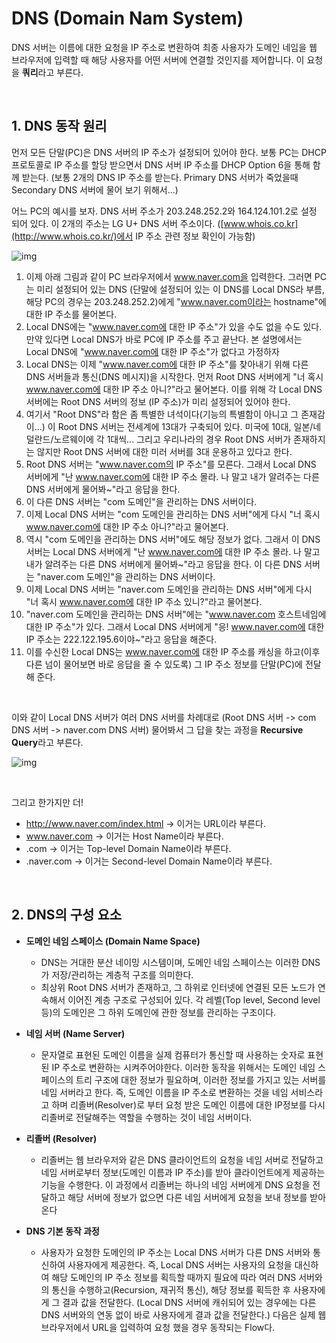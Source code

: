 # DNS (Domain Nam System)

DNS 서버는 이름에 대한 요청을 IP 주소로 변환하여 최종 사용자가 도메인 네임을 웹 브라우저에 입력할 때 해당 사용자를 어떤 서버에 연결할 것인지를 제어합니다. 이 요청을 **쿼리**라고 부른다.

<br>

## 1. DNS 동작 원리

먼저 모든 단말(PC)은 DNS 서버의 IP 주소가 설정되어 있어야 한다. 보통 PC는 DHCP 프로토콜로 IP 주소를 할당 받으면서 DNS 서버 IP 주소를 DHCP Option 6을 통해 함께 받는다. (보통 2개의 DNS IP 주소를 받는다.
Primary DNS 서버가 죽었을때 Secondary DNS 서버에 물어 보기 위해서...) 

어느 PC의 예시를 보자.
DNS 서버 주소가 203.248.252.2와 164.124.101.2로 설정 되어 있다. 이  2개의 주소는 LG U+ DNS 서버 주소이다. ([www.whois.co.kr](http://www.whois.co.kr/)에서 IP 주소 관련 정보 확인이 가능함)

 

![img](https://www.netmanias.com/ko/?m=attach&no=1996)

 

1. 이제 아래 그림과 같이 PC 브라우저에서 www.naver.com을 입력한다. 그러면 PC는 미리 설정되어 있는 DNS (단말에 설정되어 있는 이 DNS를 Local DNS라 부름, 해당 PC의 경우는 203.248.252.2)에게 "www.naver.com이라는 hostname"에 대한 IP 주소를 물어본다.
2. Local DNS에는 "www.naver.com에 대한 IP 주소"가 있을 수도 없을 수도 있다. 만약 있다면 Local DNS가 바로 PC에 IP 주소를 주고 끝난다. 본 설명에서는 Local DNS에 "www.naver.com에 대한 IP 주소"가 없다고 가정하자
3. Local DNS는 이제 "www.naver.com에 대한 IP 주소"를 찾아내기 위해 다른 DNS 서버들과 통신(DNS 메시지)을 시작한다. 먼저 Root DNS 서버에게 "너 혹시 www.naver.com에 대한 IP 주소 아니?"라고 물어본다. 이를 위해 각 Local DNS 서버에는 Root DNS 서버의 정보 (IP 주소)가 미리 설정되어 있어야 한다.
4. 여기서 "Root DNS"라 함은 좀 특별한 녀석이다(기능의 특별함이 아니고 그 존재감이...) 이 Root DNS 서버는 전세계에 13대가 구축되어 있다. 미국에 10대, 일본/네덜란드/노르웨이에 각 1대씩... 그리고 우리나라의 경우 Root DNS 서버가 존재하지는 않지만 Root DNS 서버에 대한 미러 서버를 3대 운용하고 있다고 한다.
5. Root DNS 서버는 "www.naver.com의 IP 주소"를 모른다. 그래서 Local DNS 서버에게 "난 www.naver.com에 대한 IP 주소 몰라. 나 말고 내가 알려주는 다른 DNS 서버에게 물어봐~"라고 응답을 한다.
6. 이 다른 DNS 서버는 "com 도메인"을 관리하는 DNS 서버이다.
7. 이제 Local DNS 서버는 "com 도메인을 관리하는 DNS 서버"에게 다시 "너 혹시 www.naver.com에 대한 IP 주소 아니?"라고 물어본다.
8. 역시 "com 도메인을 관리하는 DNS 서버"에도 해당 정보가 없다. 그래서 이 DNS 서버는 Local DNS 서버에게 "난 www.naver.com에 대한 IP 주소 몰라. 나 말고 내가 알려주는 다른 DNS 서버에게 물어봐~"라고 응답을 한다. 이 다른 DNS 서버는 "naver.com 도메인"을 관리하는 DNS 서버이다.
9. 이제 Local DNS 서버는 "naver.com 도메인을 관리하는 DNS 서버"에게 다시 "너 혹시 www.naver.com에 대한 IP 주소 있니?"라고 물어본다.
10. "naver.com 도메인을 관리하는 DNS 서버"에는 "www.naver.com 호스트네임에 대한 IP 주소"가 있다. 그래서 Local DNS 서버에게 "응! www.naver.com에 대한 IP 주소는 222.122.195.6이야~"라고 응답을 해준다.
11. 이를 수신한 Local DNS는 www.naver.com에 대한 IP 주소를 캐싱을 하고(이후 다른 넘이 물어보면 바로 응답을 줄 수 있도록) 그 IP 주소 정보를 단말(PC)에 전달해 준다.

 <br>

이와 같이 Local DNS 서버가 여러 DNS 서버를 차례대로 (Root DNS 서버 -> com DNS 서버 -> naver.com DNS 서버) 물어봐서 그 답을 찾는 과정을 **Recursive Query**라고 부른다.

 

![img](https://www.netmanias.com/ko/?m=attach&no=1997)

 <br>

그리고 한가지만 더!

- http://www.naver.com/index.html   -> 이거는 URL이라 부른다.
- www.naver.com               -> 이거는 Host Name이라 부른다.
- .com                     -> 이거는 Top-level Domain Name이라 부른다.
- .naver.com                 -> 이거는 Second-level Domain Name이라 부른다.

<br>

## 2. DNS의 구성 요소

- **도메인 네임 스페이스 (Domain Name Space)**
  - DNS는 거대한 분산 네이밍 시스템이며, 도메인 네임 스페이스는 이러한 DNS가 저장/관리하는 계층적 구조를 의미한다.
  - 최상위 Root DNS 서버가 존재하고, 그 하위로 인터넷에 연결된 모든 노드가 연속해서 이어진 계층 구조로 구성되어 있다. 각 레벨(Top level, Second level등)의 도메인은 그 하위 도메인에 관한 정보를 관리하는 구조이다.

- **네임 서버 (Name Server)**
  - 문자열로 표현된 도메인 이름을 실제 컴퓨터가 통신할 때 사용하는 숫자로 표현된 IP 주소로 변환하는 시켜주어야한다. 이러한 동작을 위해서는 도메인 네임 스페이스의 트리 구조에 대한 정보가 필요하며, 이러한 정보를 가지고 있는 서버를 네임 서버라고 한다. 즉, 도메인 이름을 IP 주소로 변환하는 것을 네임 서비스라고 하며 리졸버(Resolver)로 부터 요청 받은 도메인 이름에 대한 IP정보를 다시 리졸버로 전달해주는 역할을 수행하는 것이 네임 서버이다.
- **리졸버 (Resolver)**
  - 리졸버는 웹 브라우저와 같은 DNS 클라이언트의 요청을 네임 서버로 전달하고 네임 서버로부터 정보(도메인 이름과 IP 주소)를 받아 클라이언트에게 제공하는 기능을 수행한다. 이 과정에서 리졸버는 하나의 네임 서버에게 DNS 요청을 전달하고 해당 서버에 정보가 없으면 다른 네임 서버에게 요청을 보내 정보를 받아 온다
- **DNS 기본 동작 과정**
  - 사용자가 요청한 도메인의 IP 주소는 Local DNS 서버가 다른 DNS 서버와 통신하여 사용자에게 제공한다. 즉, Local DNS 서버는 사용자의 요청을 대신하여 해당 도메인의 IP 주소 정보를 획득할 때까지 필요에 따라 여러 DNS 서버와의 통신을 수행하고(Recursion, 재귀적 통신), 해당 정보를 획득한 후 사용자에게 그 결과 값을 전달한다. (Local DNS 서버에 캐쉬되어 있는 경우에는 다른 DNS 서버와의 연동 없이 바로 사용자에게 결과 값을 전달한다.) 다음은 실제 웹 브라우저에서 URL을 입력하여 요청 했을 경우 동작되는 Flow다.
